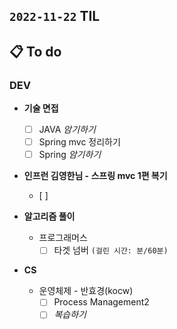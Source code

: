 ## `2022-11-22` TIL

## 📋 To do

### DEV

+ **기술 면접**
  + [ ] JAVA _암기하기_
  + [ ] Spring mvc 정리하기
  + [ ] Spring _암기하기_
  
+ **인프런 김영한님 - 스프링 mvc 1편 복기**
  + [ ]

+ **알고리즘 풀이**
  + 프로그래머스
    + [ ] 타겟 넘버 `(걸린 시간: 분/60분)`

+ **CS**
  + 운영체제 - 반효경(kocw)
    + [ ] Process Management2
    + [ ] _복습하기_
